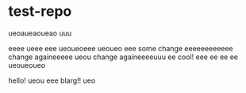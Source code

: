 # test-repo

ueoaueaoueao
uuu

eeee
ueee
eee
ueoueoeee
ueoueo
eee
some change
eeeeeeeeeeee
change againeeeee
ueou
change againeeeeuuu
ee
cool!
eee
ee
ee
ee
ueoueoueo

hello!
ueou
eee
blarg!!
ueo
